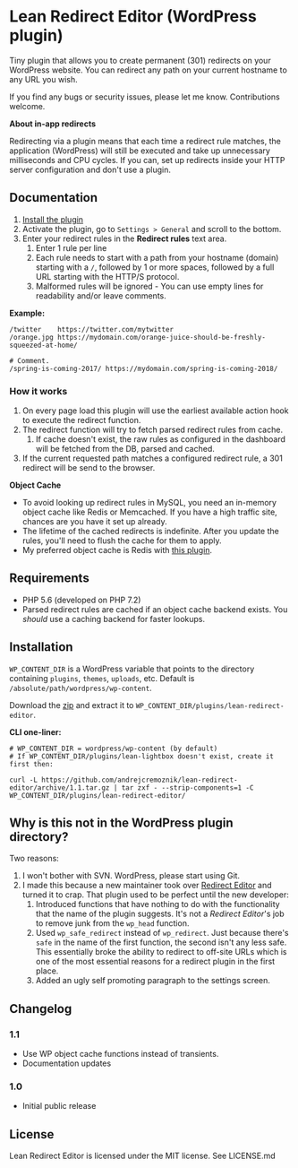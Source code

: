 # Lean Redirect Editor (WordPress plugin)

Tiny plugin that allows you to create permanent (301) redirects on your WordPress website. You can redirect any path on your current hostname to any URL you wish.

If you find any bugs or security issues, please let me know. Contributions welcome.

**About in-app redirects**

Redirecting via a plugin means that each time a redirect rule matches, the application (WordPress) will still be executed and take up unnecessary milliseconds and CPU cycles. If you can, set up redirects inside your HTTP server configuration and don't use a plugin.


## Documentation

1. [Install the plugin](#installation)
1. Activate the plugin, go to `Settings > General` and scroll to the bottom.
2. Enter your redirect rules in the **Redirect rules** text area.
    1. Enter 1 rule per line
    2. Each rule needs to start with a path from your hostname (domain) starting with a `/`, followed by 1 or more spaces, followed by a full URL starting with the HTTP/S protocol.
    3. Malformed rules will be ignored - You can use empty lines for readability and/or leave comments.

**Example:**

```
/twitter    https://twitter.com/mytwitter
/orange.jpg https://mydomain.com/orange-juice-should-be-freshly-squeezed-at-home/

# Comment.
/spring-is-coming-2017/ https://mydomain.com/spring-is-coming-2018/
```

### How it works

1. On every page load this plugin will use the earliest available action hook to execute the redirect function.
2. The redirect function will try to fetch parsed redirect rules from cache.
    1. If cache doesn't exist, the raw rules as configured in the dashboard will be fetched from the DB, parsed and cached.
3. If the current requested path matches a configured redirect rule, a 301 redirect will be send to the browser.

**Object Cache**

* To avoid looking up redirect rules in MySQL, you need an in-memory object cache like Redis or Memcached. If you have a high traffic site, chances are you have it set up already.
* The lifetime of the cached redirects is indefinite. After you update the rules, you'll need to flush the cache for them to apply.
* My preferred object cache is Redis with [this plugin](https://wordpress.org/plugins/redis-cache/).


## Requirements

* PHP 5.6 (developed on PHP 7.2)
* Parsed redirect rules are cached if an object cache backend exists. You *should* use a caching backend for faster lookups.


## Installation

`WP_CONTENT_DIR` is a WordPress variable that points to the directory containing `plugins`, `themes`, `uploads`, etc. Default is `/absolute/path/wordpress/wp-content`.

Download the [zip](https://github.com/andrejcremoznik/lean-redirect-editor/archive/1.1.zip) and extract it to `WP_CONTENT_DIR/plugins/lean-redirect-editor`.

**CLI one-liner:**

```
# WP_CONTENT_DIR = wordpress/wp-content (by default)
# If WP_CONTENT_DIR/plugins/lean-lightbox doesn't exist, create it first then:

curl -L https://github.com/andrejcremoznik/lean-redirect-editor/archive/1.1.tar.gz | tar zxf - --strip-components=1 -C WP_CONTENT_DIR/plugins/lean-redirect-editor/
```


## Why is this not in the WordPress plugin directory?

Two reasons:

1. I won't bother with SVN. WordPress, please start using Git.
2. I made this because a new maintainer took over [Redirect Editor](https://wordpress.org/plugins/redirect-editor/) and turned it to crap. That plugin used to be perfect until the new developer:
    1. Introduced functions that have nothing to do with the functionality that the name of the plugin suggests. It's not a *Redirect Editor*'s job to remove junk from the `wp_head` function.
    2. Used `wp_safe_redirect` instead of `wp_redirect`. Just because there's `safe` in the name of the first function, the second isn't any less safe. This essentially broke the ability to redirect to off-site URLs which is one of the most essential reasons for a redirect plugin in the first place.
    3. Added an ugly self promoting paragraph to the settings screen.


## Changelog

### 1.1

* Use WP object cache functions instead of transients.
* Documentation updates

### 1.0

* Initial public release


## License

Lean Redirect Editor is licensed under the MIT license. See LICENSE.md
